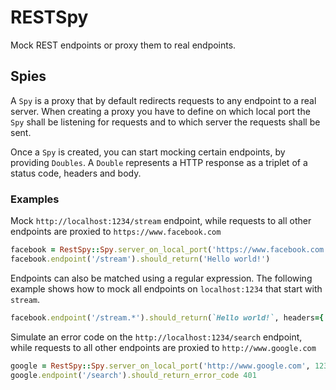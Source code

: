 # RESTSpy
Mock REST endpoints or proxy them to real endpoints.

## Spies
A `Spy` is a proxy that by default redirects requests to any endpoint to a real server.
When creating a proxy you have to define on which local port the `Spy` shall be listening for requests and to which server the requests shall be sent.

Once a `Spy` is created, you can start mocking certain endpoints, by providing `Doubles`. A `Double` represents a HTTP response as a triplet of a status code, headers and body.


### Examples
Mock `http://localhost:1234/stream` endpoint,
while requests to all other endpoints are proxied to `https://www.facebook.com`

```ruby
facebook = RestSpy::Spy.server_on_local_port('https://www.facebook.com', 1234)
facebook.endpoint('/stream').should_return('Hello world!')
```

Endpoints can also be matched using a regular expression.
The following example shows how to mock all endpoints on `localhost:1234` that start with `stream`.
```ruby
facebook.endpoint('/stream.*').should_return(`Hello world!`, headers={'Token' => 'abcd'})
```

Simulate an error code on the `http://localhost:1234/search` endpoint,
while requests to all other endpoints are proxied to `http://www.google.com`

```ruby
google = RestSpy::Spy.server_on_local_port('http://www.google.com', 1234)
google.endpoint('/search').should_return_error_code 401
```





